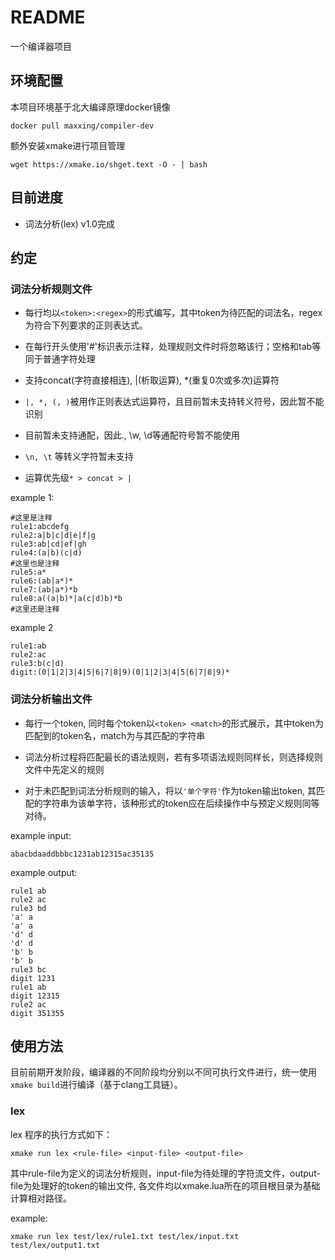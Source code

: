 # README

一个编译器项目

## 环境配置

本项目环境基于北大编译原理docker镜像

```
docker pull maxxing/compiler-dev
```

额外安装xmake进行项目管理

```
wget https://xmake.io/shget.text -O - | bash
```

## 目前进度

- 词法分析(lex) v1.0完成

## 约定

### 词法分析规则文件

- 每行均以`<token>:<regex>`的形式编写，其中token为待匹配的词法名，regex为符合下列要求的正则表达式。

- 在每行开头使用'#'标识表示注释，处理规则文件时将忽略该行；空格和tab等同于普通字符处理

- 支持concat(字符直接相连), |(析取运算), *(重复0次或多次)运算符

- `|, *, (, )`被用作正则表达式运算符，且目前暂未支持转义符号，因此暂不能识别

- 目前暂未支持通配，因此., \w, \d等通配符号暂不能使用

- `\n, \t` 等转义字符暂未支持

- 运算优先级`* > concat > |`

example 1:

```
#这里是注释
rule1:abcdefg
rule2:a|b|c|d|e|f|g
rule3:ab|cd|ef|gh
rule4:(a|b)(c|d)
#这里也是注释
rule5:a*
rule6:(ab|a*)*
rule7:(ab|a*)*b
rule8:a((a|b)*|a(c|d)b)*b
#这里还是注释
```

example 2
```
rule1:ab
rule2:ac
rule3:b(c|d)
digit:(0|1|2|3|4|5|6|7|8|9)(0|1|2|3|4|5|6|7|8|9)*
```

### 词法分析输出文件

- 每行一个token, 同时每个token以`<token> <match>`的形式展示，其中token为匹配到的token名，match为与其匹配的字符串

- 词法分析过程将匹配最长的语法规则，若有多项语法规则同样长，则选择规则文件中先定义的规则

- 对于未匹配到词法分析规则的输入，将以`'单个字符'`作为token输出token, 其匹配的字符串为该单字符，该种形式的token应在后续操作中与预定义规则同等对待。

example input:

```
abacbdaaddbbbc1231ab12315ac35135
```

example output:

```
rule1 ab
rule2 ac
rule3 bd
'a' a
'a' a
'd' d
'd' d
'b' b
'b' b
rule3 bc
digit 1231
rule1 ab
digit 12315
rule2 ac
digit 351355
```

## 使用方法

目前前期开发阶段，编译器的不同阶段均分别以不同可执行文件进行，统一使用`xmake build`进行编译（基于clang工具链）。

### lex

lex 程序的执行方式如下：

```
xmake run lex <rule-file> <input-file> <output-file>
```

其中rule-file为定义的词法分析规则，input-file为待处理的字符流文件，output-file为处理好的token的输出文件, 各文件均以xmake.lua所在的项目根目录为基础计算相对路径。

example:

```
xmake run lex test/lex/rule1.txt test/lex/input.txt test/lex/output1.txt
```
